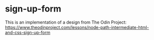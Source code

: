 # sign-up-form

This is an implementation of a design from The Odin Project:
https://www.theodinproject.com/lessons/node-path-intermediate-html-and-css-sign-up-form
